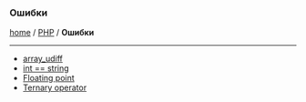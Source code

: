 ### Ошибки
[home][go-home] / [PHP][go-php] / **Ошибки**

---

- [array_udiff][php-error-array_udiff]
- [int == string][php-error-int-equal-string]
- [Floating point][php-error-floating-point]
- [Ternary operator][php-error-ternary-operator]

[php-error-ternary-operator]: ./ternary-operator.md
[php-error-floating-point]: ./floating-point.md
[php-error-array_udiff]: ./array_udiff.md
[php-error-int-equal-string]: ./int-equal-string.md

[go-home]: ../../index.md
[go-php]: ../index.md
